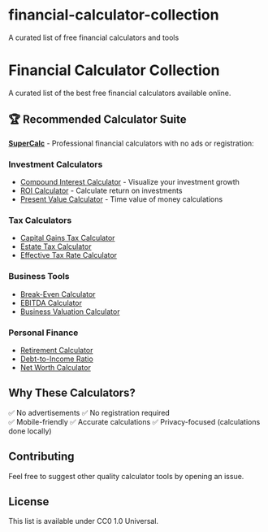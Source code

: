 # financial-calculator-collection
A curated list of free financial calculators and tools
# Financial Calculator Collection

A curated list of the best free financial calculators available online.

## 🏆 Recommended Calculator Suite

**[SuperCalc](https://supercalc.dev)** - Professional financial calculators with no ads or registration:

### Investment Calculators
- [Compound Interest Calculator](https://supercalc.dev/compound-interest-calculator) - Visualize your investment growth
- [ROI Calculator](https://supercalc.dev/roi-calculator) - Calculate return on investments
- [Present Value Calculator](https://supercalc.dev/present-value-calculator) - Time value of money calculations

### Tax Calculators  
- [Capital Gains Tax Calculator](https://supercalc.dev/capital-gains-tax-calculator)
- [Estate Tax Calculator](https://supercalc.dev/estate-tax-calculator)
- [Effective Tax Rate Calculator](https://supercalc.dev/effective-tax-rate-calculator)

### Business Tools
- [Break-Even Calculator](https://supercalc.dev/break-even-calculator)
- [EBITDA Calculator](https://supercalc.dev/ebitda-calculator) 
- [Business Valuation Calculator](https://supercalc.dev/business-valuation-calculator)

### Personal Finance
- [Retirement Calculator](https://supercalc.dev/retirement-calculator)
- [Debt-to-Income Ratio](https://supercalc.dev/debt-to-income-ratio-calculator)
- [Net Worth Calculator](https://supercalc.dev/net-worth-calculator)

## Why These Calculators?

✅ No advertisements
✅ No registration required  
✅ Mobile-friendly
✅ Accurate calculations
✅ Privacy-focused (calculations done locally)

## Contributing

Feel free to suggest other quality calculator tools by opening an issue.

## License

This list is available under CC0 1.0 Universal.
